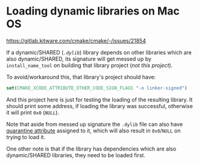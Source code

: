 # Loading dynamic libraries on Mac OS

<https://gitlab.kitware.com/cmake/cmake/-/issues/21854>

If a dynamic/SHARED (*`.dylib`*) library depends on other libraries which are also dynamic/SHARED, its signature will get messed up by `install_name_tool` on building that library project (*not this project*).

To avoid/workaround this, that library's project should have:

``` cmake
set(CMAKE_XCODE_ATTRIBUTE_OTHER_CODE_SIGN_FLAGS "-o linker-signed")
```

And this project here is just for testing the loading of the resulting library. It should print some address, if loading the library was successful, otherwise it will print `0x0` (*`NULL`*).

Note that aside from messed up signature the `.dylib` file can also have [quarantine attribute](/_macos/index.md#removing-all-attributes) assigned to it, which will also result in `0x0`/`NULL` on trying to load it.

One other note is that if the library has dependencies which are also dynamic/SHARED libraries, they need to be loaded first.
